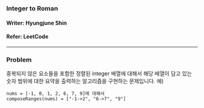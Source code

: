 ### Integer to Roman
#### Writer: Hyungjune Shin
#### Refer: LeetCode
* * *
### Problem
중복되지 않은 요소들을 포함한 정렬된 integer 배열에 대해서 해당 배열이 담고 있는 숫자 범위에 대한 요약을 출력하는 알고리즘을 구현하는 문제입니다.
예)
```
nums = [-1, 0, 1, 2, 6, 7, 9]에 대해서
composeRanges(nums) = ["-1->2", "6->7", "9"]
```
